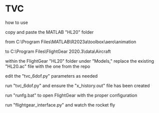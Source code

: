 # TVC

how to use

copy and paste the MATLAB "HL20" folder

from  C:\Program Files\MATLAB\R2023a\toolbox\aero\animation

to    C:\Program Files\FlightGear 2020.3\data\Aircraft

within the FlightGear "HL20" folder under "Models," replace the existing "HL20.ac" file with the one from the repo

edit the "tvc_6dof.py" parameters as needed

run "tvc_6dof.py" and ensure the "x_history.out" file has been created

run "runfg.bat" to open FlightGear with the proper configuration

run "flightgear_interface.py" and watch the rocket fly
